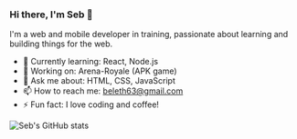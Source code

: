 ### Hi there, I'm Seb 👋

I'm a web and mobile developer in training, passionate about learning and building things for the web.

- 🌱 Currently learning: React, Node.js
- 🔭 Working on: Arena-Royale (APK game)
- 💬 Ask me about: HTML, CSS, JavaScript
- 📫 How to reach me: [beleth63@gmail.com](mailto:beleth63@gmail.com)
- ⚡ Fun fact: I love coding and coffee!

![Seb's GitHub stats](https://github-readme-stats.vercel.app/api?username=your-username&show_icons=true&theme=radical)
